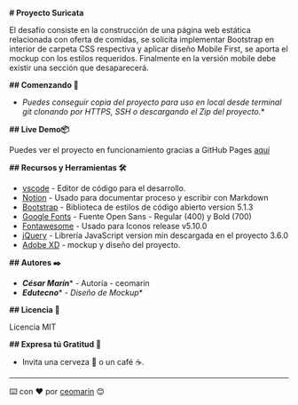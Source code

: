 **# Proyecto Suricata**

El desafío consiste en la construcción de una página web estática relacionada con oferta de comidas, se solicita implementar Bootstrap en interior de carpeta CSS respectiva y aplicar diseño Mobile First, se aporta el mockup con los estilos requeridos.
Finalmente en la versión mobile debe existir una sección que desaparecerá.

**## Comenzando 🚀**

- *Puedes conseguir copia del proyecto para uso en local desde terminal git clonando por HTTPS, SSH o descargando el Zip del proyecto.**

**## Live Demo📦**

Puedes ver el proyecto en funcionamiento gracias a GitHub Pages [aquí](https://ceomarin.github.io/suricata/)

**## Recursos y Herramientas 🛠️**

- [vscode](https://code.visualstudio.com/) - Editor de código para el desarrollo.
- [Notion](https://www.notion.so/product) - Usado para documentar proceso y escribir con Markdown
- [Bootstrap](https://getbootstrap.com/docs/5.1/getting-started/introduction/) - Biblioteca de estilos de código abierto version 5.1.3
- [Google Fonts](https://fonts.google.com/) - Fuente Open Sans - Regular (400) y Bold (700)
- [Fontawesome](https://fontawesome.com/) - Usado para Iconos release v5.10.0
- [jQuery](https://jquery.com/) - Librería JavaScript version min descargada en el proyecto 3.6.0
- [Adobe XD](https://xd.adobe.com/spec/dcf92897-39ba-4e9a-4d25-af16b55e2c78-aac8/grid) - mockup y diseño del proyecto.

**## Autores ✒️**

- ***César Marín**** - Autoría - ceomarin
- ***Edutecno**** - *Diseño de Mockup**

**## Licencia 📄**

Licencia MIT

**## Expresa tú Gratitud 🎁**

- Invita una cerveza 🍺 o un café ☕.
- --

⌨️ con ❤️ por [ceomarin](https://github.com/ceomarin) 😊

